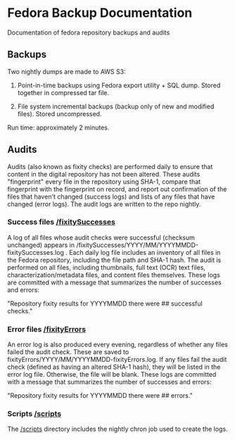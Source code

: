# Fedora Backup Documentation
Documentation of fedora repository backups and audits

## Backups
Two nightly dumps are made to AWS S3:

1. Point-in-time backups using Fedora export utility + SQL dump. Stored together in compressed tar file.

2. File system incremental backups (backup only of new and modified files). Stored uncompressed.

Run time: approximately 2 minutes.

## Audits
Audits (also known as fixity checks) are performed daily to ensure that content in the digital repository has not been altered. These audits "fingerprint" every file in the repository using SHA-1, compare that fingerprint with the fingerprint on record, and report out confirmation of the files that haven't changed (success logs) and lists of any files that have changed (error logs). The audit logs are written to the repo nightly. 

### Success files [/fixitySuccesses](/fixitySuccesses)
A log of all files whose audit checks were successful (checksum unchanged) appears in /fixitySuccesses/YYYY/MM/YYYYMMDD-fixitySuccesses.log . Each daily log file includes an inventory of all  files in the Fedora repository, including the file path and SHA-1 hash. The audit is performed on all files, including thumbnails, full text (OCR) text files, characterization/metadata files, and content files themselves. These logs are committed with a message that summarizes the number of successes and errors: 

"Repository fixity results for YYYYMMDD there were ## successful checks."

### Error files [/fixityErrors](../fixityErrors)
An error log is also produced every evening, regardless of whether any files failed the audit check. These are saved to fixityErrors/YYYY/MM/YYYYMMDD-fixityErrors.log. If any files fail the audit check (defined as having an altered SHA-1 hash), they will be listed in the error log file. Otherwise, the file will be blank. These logs are committed with a message that summarizes the number of successes and errors: 

"Repository fixity results for YYYYMMDD there were ## errors."

### Scripts [/scripts](../scripts)
The [/scripts](../scripts) directory includes the nightly chron job used to create the logs.